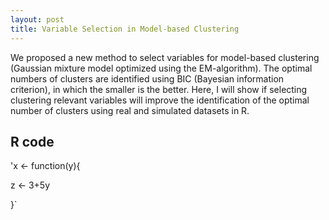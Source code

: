 ```yaml
---
layout: post
title: Variable Selection in Model-based Clustering
---
```


We proposed a new method to select variables for model-based clustering (Gaussian mixture model optimized using the EM-algorithm). The optimal numbers of clusters are identified using BIC (Bayesian information criterion), in which the smaller is the better. Here, I will show if selecting clustering relevant variables will improve the identification of the optimal number of clusters using real and simulated datasets in R.

## R code

'x <- function(y){
 
 z <- 3+5y

}`
 


